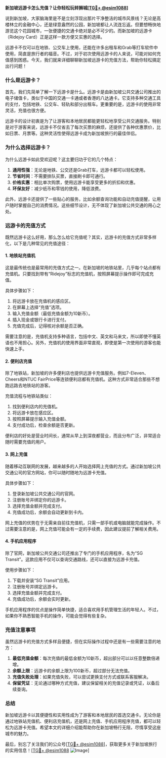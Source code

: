 **新加坡远游卡怎么充值？让你轻松玩转狮城[[TG💪+ @esim1088](https://t.me/s/esim1088)]**

说到新加坡，大家脑海里是不是立刻浮现出那片干净整洁的城市风景线？无论是高楼林立的金融中心，还是绿意盎然的公园，新加坡都让人流连忘返。但要想畅快地游览这个花园城市，一张便捷的交通卡绝对是必不可少的。而新加坡的远游卡（Ridejoy Card）正是这样一款方便又实惠的选择。

远游卡不仅可以在地铁、公交车上使用，还能在许多出租车和Grab等打车软件中使用，简直是旅行者的福音。不过，对于初次使用远游卡的人来说，可能对如何充值感到困惑。今天，我们就来详细聊聊新加坡远游卡的充值方法，帮助你轻松搞定出行问题！

### **什么是远游卡？**

首先，我们先简单了解一下远游卡是什么。远游卡是由新加坡公共交通公司推出的电子储值卡，类似于中国的交通一卡通或者香港的八达通卡。它支持多种交通工具的支付，包括地铁、公交车、轻轨和部分出租车。更重要的是，远游卡的使用非常灵活，充值也很方便。

远游卡的设计初衷是为了让游客和本地居民都能更轻松地享受公共交通服务。特别是对于游客来说，远游卡不仅省去了每次买票的麻烦，还提供了各种优惠票价，比如日票、月票等。这种灵活性使得远游卡成为新加坡旅行的最佳伴侣。

### **为什么选择远游卡？**

为什么远游卡如此受欢迎呢？这主要归功于它的几个特点：

1. **通用性强**：无论是地铁、公交还是Grab打车，远游卡都可以轻松使用。
2. **节省时间**：不需要排队买票，直接刷卡即可通行。
3. **价格实惠**：相比单次购票，使用远游卡能享受更多的折扣和优惠。
4. **环保友好**：减少纸币和零钱的使用，降低浪费。

此外，远游卡还提供了一些贴心的服务，比如余额查询功能和自动充值提醒，让用户随时掌握自己的消费情况。这些细节设计，无不体现了新加坡公共交通的用心之处。

### **远游卡的充值方式**

既然远游卡这么好用，那么怎么给它充值呢？其实，远游卡的充值方式非常多样化，以下是几种常见的充值途径：

#### **1. 地铁站充值机**

这是最传统也是最常用的充值方式之一。在新加坡的地铁站里，几乎每个站点都有充值机。只要找到带有“Ridejoy”标志的充值机，按照屏幕提示操作即可完成充值。

具体步骤如下：
1. 将远游卡放在充值机的感应区。
2. 在屏幕上选择“充值”选项。
3. 输入充值金额（最低充值金额为10新币）。
4. 插入现金或银行卡进行支付。
5. 充值完成后，记得核对余额是否正确。

需要注意的是，充值机支持多种语言，包括中文、英文和马来文，所以即使不懂英语也不用担心。另外，充值机的使用界面非常直观，即使是第一次使用的游客也能快速上手。

#### **2. 便利店充值**

除了地铁站，新加坡的许多便利店也提供远游卡充值服务。例如7-Eleven、Cheers和NTUC FairPrice等连锁便利店都有充值机。这种方式非常适合那些不想跑远路去地铁站的游客。

充值流程与地铁站类似：
1. 找到便利店内的充值机。
2. 将远游卡放在感应区。
3. 按照屏幕提示输入充值金额。
4. 支付成功后，检查余额是否更新。

便利店的好处是营业时间长，通常从早上到深夜都营业，而且分布广泛，非常适合随时需要充值的用户。

#### **3. 网上充值**

随着移动互联网的发展，越来越多的人开始选择网上充值的方式。通过新加坡公共交通公司的官方网站，你可以随时随地为远游卡充值。

具体步骤如下：
1. 登录新加坡公共交通公司的官网。
2. 注册账号并绑定你的远游卡。
3. 选择充值金额并完成支付。
4. 充值成功后，余额会自动更新到卡内。

网上充值的优势在于无需亲自前往充值机，只需一部手机或电脑就能完成操作。不过需要注意的是，网上充值可能会有一定的手续费，因此建议提前了解相关费用。

#### **4. 手机应用程序**

除了官网，新加坡公共交通公司还推出了专门的手机应用程序，名为“SG Transit”。这款应用不仅可以查询交通路线，还可以直接为远游卡充值。

使用步骤如下：
1. 下载并安装“SG Transit”应用。
2. 注册账号并绑定远游卡。
3. 选择充值金额并完成支付。
4. 充值成功后，余额会实时更新。

手机应用程序的优点是操作简单快捷，适合喜欢用手机管理生活的年轻人。不过，如果你不熟悉智能手机的操作，可能会觉得有些复杂。

### **充值注意事项**

虽然远游卡的充值方式多样且便捷，但在实际操作过程中还是有一些需要注意的地方：

1. **最低充值金额**：每次充值的最低金额为10新币，超出部分可以以任意整数倍递增。
2. **余额上限**：远游卡的余额上限为100新币，超过部分无法充值。
3. **充值失败处理**：如果充值失败，可以尝试更换支付方式或联系客服解决。
4. **保留凭证**：无论通过哪种方式充值，建议保留相关的充值记录或凭证，以备后续查询。

### **总结**

新加坡远游卡以其便捷性和实用性成为了游客和本地居民的首选交通卡。无论你是通过地铁站充值机、便利店充值机，还是网上充值、手机应用程序充值，都可以轻松为远游卡充值。希望本文的详细介绍能帮助你在新加坡畅行无阻，尽情享受这座城市的魅力。

最后，别忘了关注我们的公众号[[TG💪+ @esim1088](https://t.me/s/esim1088)]，获取更多关于新加坡旅行的实用信息！[[TG💪+ @esim1088](https://t.me/s/esim1088) ![Image](https://i.postimg.cc/4NQfJmqS/Snipaste-2025-05-13-00-14-12.png)]